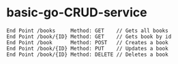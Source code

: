 # basic-go-CRUD-service

	End Point /books     Method: GET    // Gets all books
	End Point /book/{ID} Method: GET    // Gets book by id
	End Point /book      Method: POST   // Creates a book
	End Point /book/{ID} Method: PUT    // Updates a book
	End Point /book/{ID} Method: DELETE // Deletes a book
